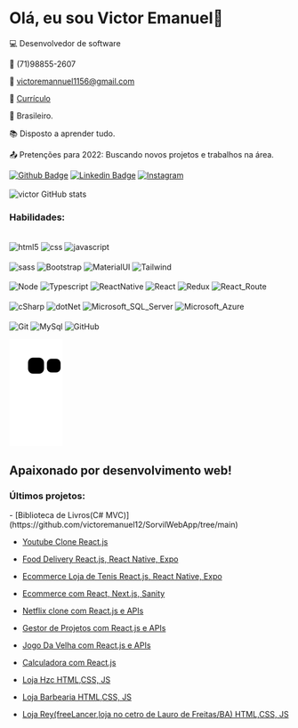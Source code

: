 <h1>Olá, eu sou Victor Emanuel👏 </h1>
 

:computer: Desenvolvedor de software<br/>

📱 (71)98855-2607<br/>

📧 victoremannuel1156@gmail.com<br/>

📖 [Currículo](https://docs.google.com/document/d/1AqH8eVbejNwyUxU0YhMfV8Atmws7OgF3aNcYRjpQANs/edit?usp=sharing)<br/>

:house_with_garden: Brasileiro.

:books: Disposto a aprender tudo.

:outbox_tray: Pretenções para 2022: Buscando novos projetos e trabalhos na área.


[![Github Badge](https://img.shields.io/badge/GitHub-100000?style=for-the-badge&logo=github&logoColor=white)](https://github.com/victoremanuel12)
[![Linkedin Badge](https://img.shields.io/badge/LinkedIn-0077B5?style=for-the-badge&logo=linkedin&logoColor=white)](https://www.linkedin.com/in/victor-emanuel-004636228/)
[![Instagram](https://img.shields.io/badge/Instagram-E4405F?style=for-the-badge&logo=instagram&logoColor=white)](https://www.instagram.com/victoremannuel11/)
<br/>
<br/>
![victor GitHub stats](https://github-readme-stats.vercel.app/api?username=victoremanuel12&show_icons=true&theme=onedark)


<h3>Habilidades:</h3>
<div  style="display:inline_block"/><br/>
<img align="center" alt="html5" src="https://img.shields.io/badge/HTML5-E34F26?style=for-the-badge&logo=html5&logoColor=white"/>
<img align="center" alt="css" src="https://img.shields.io/badge/CSS3-1572B6?style=for-the-badge&logo=css3&logoColor=white"/>
<img align="center" alt="javascript" src="https://img.shields.io/badge/JavaScript-F7DF1E?style=for-the-badge&logo=javascript&logoColor=black"/>
 <br/>
<br/>

 
<img align="center" alt="sass" src="https://img.shields.io/badge/Sass-CC6699?style=for-the-badge&logo=sass&logoColor=white"/>
<img align="center" alt="Bootstrap" src="https://img.shields.io/badge/Bootstrap-563D7C?style=for-the-badge&logo=bootstrap&logoColor=white"/>
<img align="center" alt="MaterialUI" src="https://img.shields.io/badge/Material--UI-0081CB?style=for-the-badge&logo=material-ui&logoColor=white"/>
<img align="center" alt="Tailwind" src="https://img.shields.io/badge/Tailwind_CSS-38B2AC?style=for-the-badge&logo=tailwind-css&logoColor=white"/>
<br/>


<br/>
 
<img align="center" alt="Node" src="https://img.shields.io/badge/Node.js-43853D?style=for-the-badge&logo=node.js&logoColor=white"/>
<img align="center" alt="Typescript" src="https://img.shields.io/badge/TypeScript-007ACC?style=for-the-badge&logo=typescript&logoColor=white"/>
<img align="center" alt="ReactNative" src="https://img.shields.io/badge/React_Native-20232A?style=for-the-badge&logo=react&logoColor=61DAFB"/>
<img align="center" alt="React" src="https://img.shields.io/badge/React-20232A?style=for-the-badge&logo=react&logoColor=61DAFB"/>
<img align="center" alt="Redux" src="https://img.shields.io/badge/Redux-593D88?style=for-the-badge&logo=redux&logoColor=white"/>
<img align="center" alt="React_Route" src="https://img.shields.io/badge/React_Router-CA4245?style=for-the-badge&logo=react-router&logoColor=white"/>
 <br/>

 <br/>
<img align="center" alt="cSharp" src="https://img.shields.io/badge/C%23-239120?style=for-the-badge&logo=c-sharp&logoColor=white"/>
<img align="center" alt="dotNet" src="https://img.shields.io/badge/.NET-5C2D91?style=for-the-badge&logo=.net&logoColor=white"/>
<img align="center" alt="Microsoft_SQL_Server" src="https://img.shields.io/badge/Microsoft_SQL_Server-CC2927?style=for-the-badge&logo=microsoft-sql-server&logoColor=white"/>
<img align="center" alt="Microsoft_Azure" src="https://img.shields.io/badge/Microsoft_Azure-0089D6?style=for-the-badge&logo=microsoft-azure&logoColor=white"/>

 <br/>


<br/>
<img align="center" alt="Git" src="https://img.shields.io/badge/GIT-E44C30?style=for-the-badge&logo=git&logoColor=white"/>
<img align="center" alt="MySql" src="https://img.shields.io/badge/MySQL-00000F?style=for-the-badge&logo=mysql&logoColor=white"/>
<img align="center" alt="GitHub" src="https://img.shields.io/badge/GitHub-100000?style=for-the-badge&logo=github&logoColor=white"/>





<div dir="auto">
  <p dir="auto"><a target="_blank" rel="noopener noreferrer"><img   src="https://raw.githubusercontent.com/rafaballerini/rafaballerini/f92e83a631a16ed7455fc51a82ebeefeaf2263ad/github-contribution-grid-snake.svg" alt="Snake animation" style="max-width: 100%;"></p>
    </div>
<div/>



<h2>Apaixonado por desenvolvimento web!</h2>

<h3>Últimos projetos:</h3>
- [Biblioteca de Livros(C# MVC)](https://github.com/victoremanuel12/SorvilWebApp/tree/main)<br/>

- [Youtube Clone React.js](https://www.linkedin.com/feed/update/urn:li:activity:6984247275711565824/)<br/>

- [Food Delivery React.js, React Native, Expo](https://www.linkedin.com/posts/victor-emanuel-004636228_javascript-react-frontend-activity-6961380104966926336-mXDb?utm_source=linkedin_share&utm_medium=member_desktop_web)<br/>

- [Ecommerce Loja de Tenis React.js, React Native, Expo](https://www.linkedin.com/posts/victor-emanuel-004636228_react-desenvolvimento-reactnative-activity-6957792671021084672-BeO9?utm_source=linkedin_share&utm_medium=member_desktop_web)<br/>

- [Ecommerce com React, Next.js, Sanity](https://ecommercetecstore.vercel.app/)<br/>

- [Netflix clone com React.js e APIs](https://lnkd.in/dJgqpRW6)<br/>

- [Gestor de Projetos com React.js e  APIs](https://www.linkedin.com/posts/victor-emanuel-004636228_oportunidadedeemprego-javascript-react-ugcPost-6931410072531009536-eRM6?utm_source=linkedin_share&utm_medium=member_desktop_web)<br/>

- [Jogo Da Velha  com React.js e APIs](https://tictactoe-react-game-o-x.netlify.app/)<br/>

- [Calculadora com React.js](https://react-calculator-project-29052022.netlify.app/)<br/>

- [Loja Hzc HTML,CSS, JS](https://lnkd.in/d_Sg6-mz)<br/>

- [Loja Barbearia  HTML,CSS, JS](https://lnkd.in/dTQM8kif)<br/>

- [Loja Rey(freeLancer,loja no cetro de Lauro de Freitas/BA)  HTML,CSS, JS](https://victoremanuel12.github.io/loja-rey/)<br/>







